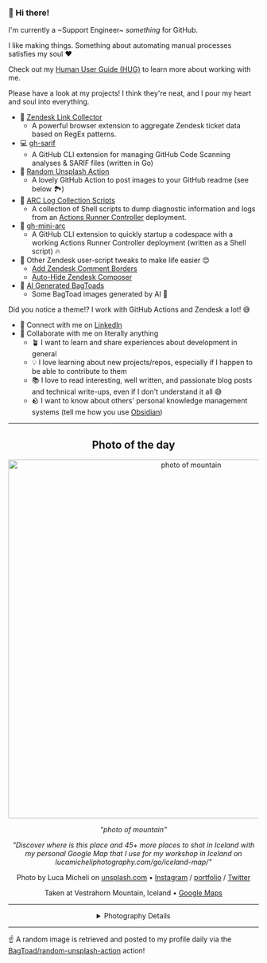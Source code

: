 ### 👋 Hi there!

I'm currently a ~Support Engineer~ _something_ for GitHub.

I like making things. Something about automating manual processes satisfies my soul ❤️

Check out my [Human User Guide (HUG)](https://gist.github.com/BagToad/a28f06f1c46e6e5d419b98921e835f40) to learn more about working with me.

Please have a look at my projects! I think they're neat, and I pour my heart and soul into everything.

- 🔗 [Zendesk Link Collector](https://github.com/BagToad/Zendesk-Link-Collector) 
  - A powerful browser extension to aggregate Zendesk ticket data based on RegEx patterns.
- 💻 [gh-sarif](https://github.com/BagToad/gh-sarif)
  - A GitHub CLI extension for managing GitHub Code Scanning analyses & SARIF files (written in Go)
- 🌊 [Random Unsplash Action](https://github.com/BagToad/random-unsplash-action)
  - A lovely GitHub Action to post images to your GitHub readme (see below 🏞️)
- 🏃 [ARC Log Collection Scripts](https://github.com/BagToad/arc-log-collection-scripts)
  - A collection of Shell scripts to dump diagnostic information and logs from an [Actions Runner Controller](https://github.com/actions/actions-runner-controller) deployment.
- 🏃 [gh-mini-arc](https://github.com/BagToad/gh-mini-arc)
  - A GitHub CLI extension to quickly startup a codespace with a working Actions Runner Controller deployment (written as a Shell script) 🔥
- 🧘 Other Zendesk user-script tweaks to make life easier 😊
  - [Add Zendesk Comment Borders](https://github.com/BagToad/add-zendesk-comment-borders)
  - [Auto-Hide Zendesk Composer](https://github.com/BagToad/Auto-Hide-Zendesk-Composer)
- 🐸 [AI Generated BagToads](https://github.com/BagToad/bagtoads)
  - Some BagToad images generated by AI 🐸

Did you notice a theme!? I work with GitHub Actions and Zendesk a lot! 😅

- 🔗 Connect with me on [LinkedIn](https://www.linkedin.com/in/kynan-ware/)
- 🤝 Collaborate with me on literally anything
  - 🪴 I want to learn and share experiences about development in general
  - 💡 I love learning about new projects/repos, especially if I happen to be able to contribute to them
  - 📚 I love to read interesting, well written, and passionate blog posts and technical write-ups, even if I don't understand it all 😅
  - 🪨 I want to know about others' personal knowledge management systems (tell me how you use [Obsidian](https://obsidian.md/))
 
----
<div align="center">

## Photo of the day
  
  <a href="https://unsplash.com/photos/photo-of-mountain-ruWkmt3nU58"><img width="720" src="https://images.unsplash.com/photo-1511300636408-a63a89df3482?crop=entropy&cs=tinysrgb&fit=max&fm=jpg&ixid=M3w1NTI0NDl8MHwxfHJhbmRvbXx8fHx8fHx8fDE3NDY4NTY4MjF8&ixlib=rb-4.1.0&q=80&w=1080" alt="photo of mountain"></a>
  
  <em>"photo of mountain"</em>
  
  <em>"Discover where is this place and 45+ more places to shot in Iceland with my personal Google Map that I use for my workshop in Iceland on lucamicheliphotography.com/go/iceland-map/"</em>

  Photo by Luca Micheli on [unsplash.com](https://unsplash.com/) • [Instagram](https://instagram.com/lucamicheliphoto) / [portfolio](https://onlyroadtrips.com/?utm_source=unsplash) / [Twitter](https://twitter.com/ilucamicheli)
  
  Taken at Vestrahorn Mountain, Iceland • [Google Maps](https://www.google.com/maps/search/?api=1&query=64.2645215,-14.9728055)
  
  ---
  
<details>
<summary>Photography Details</summary>
  
| Parameter     | Value |
| ------------- | ----- |
| Camera Model  | Canon EOS 5D Mark IV |
| Exposure Time | 1/25 |
| Aperture      | 8.0 |
| Focal Length  | 12.0 |
| ISO           | 100 |
| Location      | Vestrahorn Mountain, Iceland (Iceland) |
| Coordinates   | Latitude 64.2645215, Longitude -14.9728055 |

### Map

```geojson
        {
            "type": "FeatureCollection",
            "features": [
                {
                    "type": "Feature",
                    "properties": {},
                    "geometry": {
                        "coordinates": [
                            -14.9728055,
                            64.2645215
                        ],
                        "type": "Point"
                    },
                    "id": 1
                },
                {
                    "type": "Feature",
                    "properties": {},
                    "geometry": {
                        "coordinates": [
                            [
                                -14.672805499999999,
                                64.5645215
                            ],
                            [
                                -14.672805499999999,
                                63.964521500000004
                            ],
                            [
                                -15.2728055,
                                63.964521500000004
                            ],
                            [
                                -15.2728055,
                                64.5645215
                            ],
                            [
                                -14.672805499999999,
                                64.5645215
                            ]
                        ],
                        "type": "LineString"
                    }
                }
            ]
        }
```

</details>

</div>

----

☝️ A random image is retrieved and posted to my profile daily via the [BagToad/random-unsplash-action](https://github.com/BagToad/random-unsplash-action) action!
